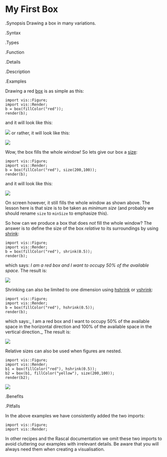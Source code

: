 # My First Box

.Synopsis
Drawing a box in many variations.

.Syntax

.Types

.Function

.Details

.Description

.Examples

Drawing a red [box]((Libraries:Figure-box)) is as simple as this:
```rascal-figure,width=,height=,file=b1.png
import vis::Figure;
import vis::Render;
b = box(fillColor("red"));
render(b);
```
and it will look like this:

![]((b1.png))
 or rather, it will look like this:



![]((MyFirstBox-Screenshot1.png))


Wow, the box fills the whole window! So lets give our box a [size]((Libraries:Properties-size)):
```rascal-figure,width=,height=,file=b2.png
import vis::Figure;
import vis::Render;
b = box(fillColor("red"), size(200,100));
render(b);
```
and it will look like this:

![]((b2.png))


On screen however, it still fills the whole window as shown above.
The lesson here is that size is to be taken as *minimum size* (and probably we should
rename `size` to `minSize` to emphasize this).

So how can we produce a box that does _not_ fill the whole window? The answer is to define the size of the box
_relative_ to its surroundings by using [shrink]((Libraries:Properties-shrink)):

```rascal-figure,width=,height=,file=b3.png
import vis::Figure;
import vis::Render;
b = box(fillColor("red"), shrink(0.5));
render(b);
```
which says: _I am a red box and I want to occupy 50% of the available space._ The result is:


![]((MyFirstBox-Screenshot2.png))


Shrinking can also be limited to one dimension using [hshrink]((Libraries:Properties-hshrink)) 
or [vshrink]((Libraries:Properties-vshrink)):
```rascal-figure,width=,height=,file=b4.png
import vis::Figure;
import vis::Render;
b = box(fillColor("red"), hshrink(0.5));
render(b);
```
which says:_ I am a red box and I want to occupy 50% of the available space in the horizontal direction and 100% of the available space in the vertical direction._ The result is:


![]((MyFirstBox-Screenshot3.png))


Relative sizes can also be used when figures are nested.

```rascal-figure,width=,height=,file=b5.png
import vis::Figure;
import vis::Render;
b1 = box(fillColor("red"), hshrink(0.5));
b2 = box(b1, fillColor("yellow"), size(200,100));
render(b2);
```

![]((b5.png))     


.Benefits

.Pitfalls

In the above examples we have consistently added the two imports:
```rascal
import vis::Figure;
import vis::Render;
```
In other recipes and the Rascal documentation we omit these two imports to avoid cluttering our examples with irrelevant details.
Be aware that you will always need them when creating a visualisation.

